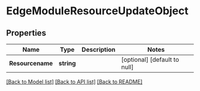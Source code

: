 # EdgeModuleResourceUpdateObject

## Properties
Name | Type | Description | Notes
------------ | ------------- | ------------- | -------------
**Resourcename** | **string** |  | [optional] [default to null]

[[Back to Model list]](../README.md#documentation-for-models) [[Back to API list]](../README.md#documentation-for-api-endpoints) [[Back to README]](../README.md)


